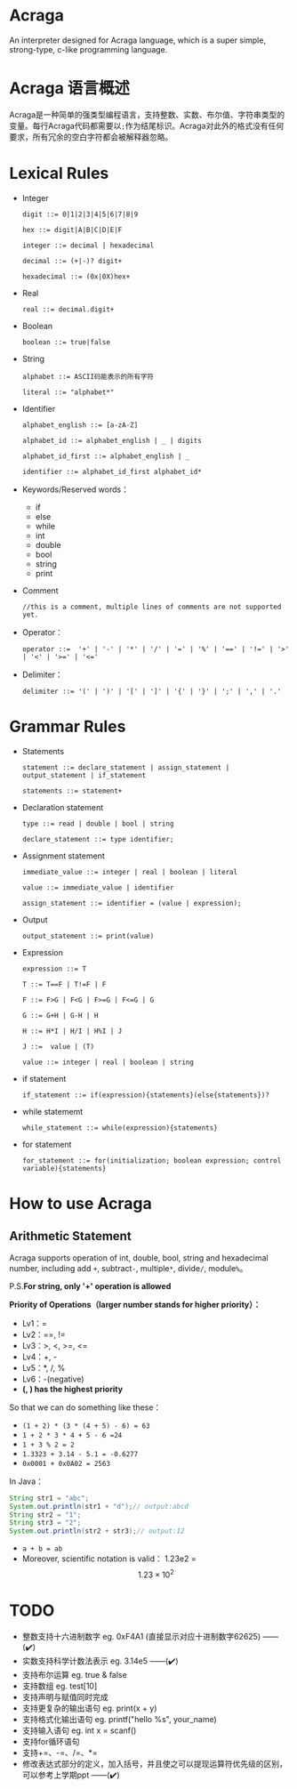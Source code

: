 # Acraga
An interpreter designed for Acraga language, which is a super simple, strong-type, c-like programming language.





# Acraga 语言概述

Acraga是一种简单的强类型编程语言，支持整数、实数、布尔值、字符串类型的变量。每行Acraga代码都需要以`;`作为结尾标识。Acraga对此外的格式没有任何要求，所有冗余的空白字符都会被解释器忽略。






# Lexical Rules

 - Integer

   `digit ::= 0|1|2|3|4|5|6|7|8|9`

   `hex ::= digit|A|B|C|D|E|F`

   `integer ::= decimal | hexadecimal`

   `decimal ::= (+|-)? digit+`

   `hexadecimal ::= (0x|0X)hex+`  

 - Real

   `real ::= decimal.digit+`

 - Boolean

   `boolean ::= true|false`

 - String

   `alphabet ::= ASCII码能表示的所有字符`

   `literal ::= "alphabet*"`

 - Identifier

    `alphabet_english ::= [a-zA-Z]`

    `alphabet_id ::= alphabet_english | _ | digits`

    `alphabet_id_first ::= alphabet_english | _`

    `identifier ::= alphabet_id_first alphabet_id*`

 - Keywords/Reserved words：
    - if
    - else
    - while
    - int
    - double
    - bool
    - string
    - print

- Comment

    `//this is a comment, multiple lines of comments are not supported yet.`

- Operator：

    `operator ::=  '+' | '-' | '*' | '/' | '=' | '%' | '==' | '!=' | '>' | '<' | '>=' | '<='`

- Delimiter：

    `delimiter ::= '(' | ')' | '[' | ']' | '{' | '}' | ';' | ',' | '.'`





# Grammar Rules

 - Statements

    `statement ::= declare_statement | assign_statement | output_statement | if_statement`

    `statements ::= statement+`


 - Declaration statement

   `type ::= read | double | bool | string`

   `declare_statement ::= type identifier;`

 - Assignment statement

   `immediate_value ::= integer | real | boolean | literal`

   `value ::= immediate_value | identifier`

   `assign_statement ::= identifier = (value | expression);`

 - Output

   `output_statement ::= print(value)`

 - Expression

   `expression ::= T`

   `T ::= T==F | T!=F | F`

   `F ::= F>G | F<G | F>=G | F<=G | G`

   `G ::= G+H | G-H | H`

   `H ::= H*I | H/I | H%I | J`

   `J ::=  value | (T)`

   `value ::= integer | real | boolean | string`

 - if statement

   `if_statement ::= if(expression){statements}(else{statements})?`

 - while statememt

   `while_statement ::= while(expression){statements}`

- for statement

  `for_statement ::= for(initialization; boolean expression; control variable){statements}`







# How to use Acraga



## Arithmetic Statement

Acraga supports operation of int, double, bool, string and hexadecimal number, including add `+`, subtract`-`, multiple`*`, divide`/`, module`%`。

P.S.**For string, only '+' operation is allowed**

**Priority of Operations（larger number stands for higher priority）：**

- Lv1：=
- Lv2：==, !=
- Lv3：>, <, >=, <=
- Lv4：+, -
- Lv5：*, /, %
- Lv6：-(negative)
- **(, ) has the highest priority**

So that we can do something like these：

- `(1 + 2) * (3 * (4 + 5) - 6) = 63`
- `1 + 2 * 3 * 4 + 5 - 6 =24`
- `1 + 3 % 2 = 2`
- `1.3323 + 3.14 - 5.1 = -0.6277`
- `0x0001 + 0x0A02 = 2563`

In Java：

```java
String str1 = "abc";
System.out.println(str1 + "d");// output:abcd
String str2 = "1";
String str3 = "2";
System.out.println(str2 + str3);// output:12
```

- `a + b = ab`
- Moreover, scientific notation is valid： 1.23e2 = $$1.23\times10^2$$



# TODO

- 整数支持十六进制数字 eg. 0xF4A1 (直接显示对应十进制数字62625) ——(✔️)
- 实数支持科学计数法表示 eg. 3.14e5 ——(✔️)
- 支持布尔运算 eg. true & false
- 支持数组 eg. test[10]
- 支持声明与赋值同时完成
- 支持更复杂的输出语句 eg. print(x + y)
- 支持格式化输出语句 eg. printf("hello %s", your_name)
- 支持输入语句 eg. int x = scanf()
- 支持for循环语句
- 支持+=、-=、/=、*=
- 修改表达式部分的定义，加入括号，并且使之可以提现运算符优先级的区别，可以参考上学期ppt ——(✔️)





